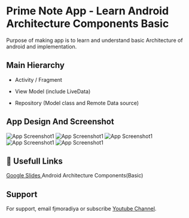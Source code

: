 
# Prime Note App  - Learn Android Architecture Components Basic

Purpose of  making app is to learn and understand basic Architecture of android and implementation.
## Main Hierarchy 

- Activity / Fragment

- View Model (include LiveData)

- Repository (Model class and Remote Data source)

  
## App Design And Screenshot
![App Screenshot1](https://raw.githubusercontent.com/Fenil-13/PrimeNotes/main/App%20SS/PrimeNoteDesign.png)
![App Screenshot1](https://raw.githubusercontent.com/Fenil-13/PrimeNotes/main/App%20SS/App%20ss%20(3).jpeg)
![App Screenshot1](https://raw.githubusercontent.com/Fenil-13/PrimeNotes/main/App%20SS/App%20ss%20(4).jpeg)
![App Screenshot1](https://raw.githubusercontent.com/Fenil-13/PrimeNotes/main/App%20SS/App%20ss%20(1).jpeg)
![App Screenshot1](https://raw.githubusercontent.com/Fenil-13/PrimeNotes/main/App%20SS/App%20ss%20(2).jpeg)

  
## 🔗 Usefull Links
[Google Slides ](https://docs.google.com/presentation/d/1sy2CK1yF8QFEaCIrILyMbPoNMms98qgfg3UcfcXoV10/edit?usp=sharing)Android Architecture Components(Basic)

  
## Support

For support, email fjmoradiya or subscribe [Youtube Channel](https://www.youtube.com/c/CodeWithFenil/).

